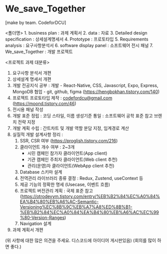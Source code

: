 # We_save_Together
[make by team. CodeforDCU]

<폴더명>
	1. business plan : 과제 계획서
	2. data : 자료
	3. Detailed design specification : 상세설계명세서
	4. Prototype : 프로토타입
	5. Requirements analysis : 요구사항분석서
	6. software display panel : 소프트웨어 전시 패널
	7. We_save_Together : 개발 프로젝트


<프로젝트 과제 대분류>

 1. 요구사항 분석서 개편
 2. 상세설계 명세서 개편
 3. 개발 전공지식 공부 : 
	개발 - React-Native, CSS, Javascript, Expo, Express, MongoDB 
	협업 - git, github, figma (https://hengbokhan.tistory.com/140)
 4. 프로젝트 프로토타입 제작 : codefordcu@gmail.com (https://moond.tistory.com/46)
 5. 전시용 패널 작성
 6. 개발 표준 정립 : 
	코딩 스타일, 이름 생성기준 통일 : 소프트웨어 공학 표준 참고 
	브렌치 전략 지정
 7. 개발 계획 수립 : 간트차트 및 개발 역할 분담 지정, 임계경로 계산
 8. 실질적 개발 설계사항 정리 : 
	1. SSR, CSR 여부 (https://proglish.tistory.com/216)
	2. 클라이언트 개수 여부 : 2~3개
		- 시민 캠페인 참가자 클라이언트(App client)
		- 기관 캠페인 주최자 클라이언트(Web client 추천)
		- 관리(운영)자 클라이언트(WebApp client 추천)
	3. Database 스키마 설계
	4. 전역관리 라이브러리 종류 결정 : Redux, Zustend, useContext 등
	5. 제공 기능의 정확한 명세 (Usecase, 이벤트 흐름)
	6. 프로젝트 버전관리 계획 : 국제 표준 참고 (https://otrodevym.tistory.com/entry/%EB%B2%84%EC%A0%84%EA%B4%80%EB%A6%AC-Semantic-Versioning%EC%8B%9C%EB%A7%A8%ED%8B%B1-%EB%B2%84%EC%A0%84%EA%B4%80%EB%A6%AC%EC%99%80-Version-Ranges)
	7. Navigation 설계
 9. 과제 계획서 개편

(위 사항에 대한 많은 의견을 주세요. 디스코드에 아이디어 게시판있음)
(회의를 많이 하면 좋다.)